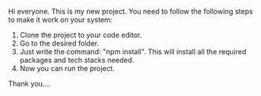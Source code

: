 Hi everyone. This is my new project. You need to follow the following steps to make it work on your system:

1. Clone the project to your code editor.
2. Go to the desired folder.
3. Just write the command: "npm install". This will install all the required packages and tech stacks needed.
4. Now you can run the project.

Thank you....
